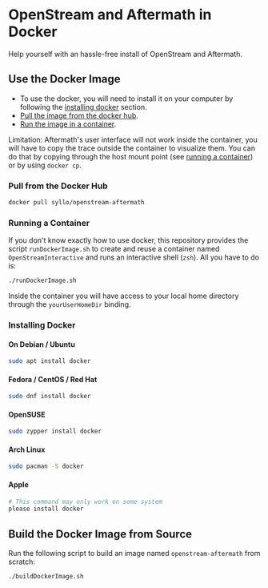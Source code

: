 # OpenStream and Aftermath in Docker

Help yourself with an hassle-free install of OpenStream and Aftermath.

## Use the Docker Image

- To use the docker, you will need to install it on your computer by following the [installing docker](#Installing-Docker) section.
- [Pull the image from the docker hub](#pull-from-the-docker-hub).
- [Run the image in a container](#running-a-container).

Limitation: Aftermath's user interface will not work inside the container, you will have to copy the trace outside the container to visualize them. You can do that by copying through the host mount point (see [running a container](#running-a-container)) or by using `docker cp`.

### Pull from the Docker Hub

```bash
docker pull syllo/openstream-aftermath
```

### Running a Container

If you don't know exactly how to use docker, this repository provides the script `runDockerImage.sh` to create and reuse a container named `OpenStreamInteractive` and runs an interactive shell (`zsh`). All you have to do is:

```bash
./runDockerImage.sh
```

Inside the container you will have access to your local home directory through the `yourUserHomeDir` binding.

### Installing Docker

#### On Debian / Ubuntu

```bash
sudo apt install docker
```

#### Fedora / CentOS / Red Hat

```bash
sudo dnf install docker
```

#### OpenSUSE

```bash
sudo zypper install docker
```

#### Arch Linux

```bash
sudo pacman -S docker
```

#### Apple

```bash
# This command may only work on some system
please install docker
```

## Build the Docker Image from Source

Run the following script to build an image named `openstream-aftermath` from scratch:

```bash
./buildDockerImage.sh
```